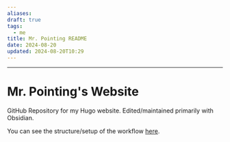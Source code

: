 ```yaml
---
aliases: 
draft: true
tags:
  - me
title: Mr. Pointing README
date: 2024-08-20
updated: 2024-08-20T10:29
---
```



-------------------------------------------------------------------------------

# Mr. Pointing's Website

GitHub Repository for my Hugo website. Edited/maintained primarily with Obsidian.

You can see the structure/setup of the workflow [here](https://mrpointing.com/posts/starting-my-website/).